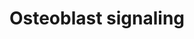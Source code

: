 ---
annotations:
- id: PW:0000650
  parent: signaling pathway
  type: Pathway Ontology
  value: signaling pathway pertinent to development
- id: PW:0000003
  parent: signaling pathway
  type: Pathway Ontology
  value: signaling pathway
- id: CL:0000062
  parent: native cell
  type: Cell Type Ontology
  value: osteoblast
authors:
- Ehsiao
- AlexanderPico
- 169.230.76.4
- MaintBot
- Khanspers
- Egonw
- Ddigles
- Mkutmon
- Zari
- Teacup
- Eweitz
citedin:
- link: PMC9154116
  title: Target and drug predictions for SARS-CoV-2 infection in hepatocellular carcinoma
    patients (2022)
communities: []
description: Osteoblasts are specialized, terminally differentiated cell of mesenchymal
  origin. They create dense, crosslinked collagen and also specialized proteins, including
  osteocalcin and osteopontin. This pathway illustrates various signaling pathways
  in osteoblasts relevant to collagen and protein production.  Proteins on this pathway
  have targeted assays available via the [CPTAC Assay Portal](https://assays.cancer.gov/available_assays?wp_id=WP322)
last-edited: 2025-08-08
ndex: 688a1377-8b61-11eb-9e72-0ac135e8bacf
organisms:
- Homo sapiens
redirect_from:
- /index.php/Pathway:WP322
- /instance/WP322
- /instance/WP322_r140211
revision: r140211
schema-jsonld:
- '@context': https://schema.org/
  '@id': https://wikipathways.github.io/pathways/WP322.html
  '@type': Dataset
  creator:
    '@type': Organization
    name: WikiPathways
  description: Osteoblasts are specialized, terminally differentiated cell of mesenchymal
    origin. They create dense, crosslinked collagen and also specialized proteins,
    including osteocalcin and osteopontin. This pathway illustrates various signaling
    pathways in osteoblasts relevant to collagen and protein production.  Proteins
    on this pathway have targeted assays available via the [CPTAC Assay Portal](https://assays.cancer.gov/available_assays?wp_id=WP322)
  keywords:
  - Bone sialoprotein
  - Collagen 1
  - FGF-23
  - ITGAV
  - ITGB3
  - NPT3
  - Na⁺
  - Osteocalcin
  - Osteoprotegerin
  - PDGF Ra
  - PDGF Rb
  - PDGFB
  - PDGFRA
  - PDGFRB
  - PTH receptor
  - Parathyroid hormone
  - Phosphate
  - RANK ligand
  - Soluble RANK ligand
  - Vitamin D
  license: CC0
  name: Osteoblast signaling
seo: CreativeWork
title: Osteoblast signaling
wpid: WP322
---